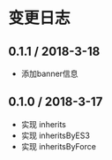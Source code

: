 # 变更日志

## 0.1.1 / 2018-3-18

- 添加banner信息

## 0.1.0 / 2018-3-17

- 实现 inherits
- 实现 inheritsByES3
- 实现 inheritsByForce
